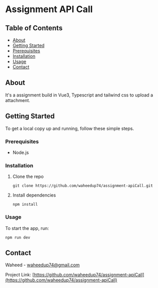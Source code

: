 # Assignment API Call

## Table of Contents

- [About](#about)
- [Getting Started](#getting-started)
- [Prerequisites](#prerequisites)
- [Installation](#installation)
- [Usage](#usage)
- [Contact](#contact)

## About

It's a assignment build in Vue3, Typescript and tailwind css to upload a attachment.

## Getting Started

To get a local copy up and running, follow these simple steps.

### Prerequisites

- Node.js
  
### Installation

1. Clone the repo
   ```
   git clone https://github.com/waheedup74/assignment-apiCall.git
   ```
2. Install dependencies
   ```
   npm install
   ```

### Usage

To start the app, run:

```
npm run dev
```

## Contact

Waheed - waheedup74@gmail.com

Project Link: [https://github.com/waheedup74/assignment-apiCall](https://github.com/waheedup74/assignment-apiCall)
